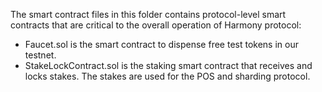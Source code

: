 The smart contract files in this folder contains protocol-level smart contracts that are critical to the overall operation of Harmony protocol:

* Faucet.sol is the smart contract to dispense free test tokens in our testnet.
* StakeLockContract.sol is the staking smart contract that receives and locks stakes. The stakes are used for the POS and sharding protocol.
